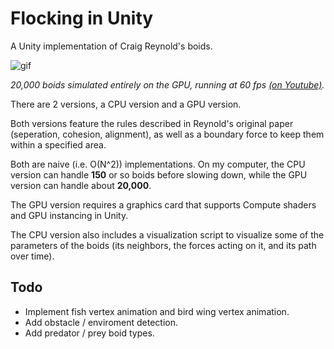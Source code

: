 # Flocking in Unity
A Unity implementation of Craig Reynold's boids.

![gif](https://imgur.com/DZMU9SJ.gif)

*20,000 boids simulated entirely on the GPU, running at 60 fps [(on Youtube)](https://youtu.be/JlhW6CCkrhY).*

There are 2 versions, a CPU version and a GPU version.

Both versions feature the rules described in Reynold's original paper (seperation, cohesion, alignment), as well as a boundary force to keep them within a specified area.

Both are naive (i.e. O(N^2)) implementations. On my computer, the CPU version can handle **150** or so boids before slowing down, while the GPU version can handle about **20,000**.

The GPU version requires a graphics card that supports Compute shaders and GPU instancing in Unity.

The CPU version also includes a visualization script to visualize some of the parameters of the boids (its neighbors, the forces acting on it, and its path over time).

## Todo

- Implement fish vertex animation and bird wing vertex animation.
- Add obstacle / enviroment detection.
- Add predator / prey boid types.